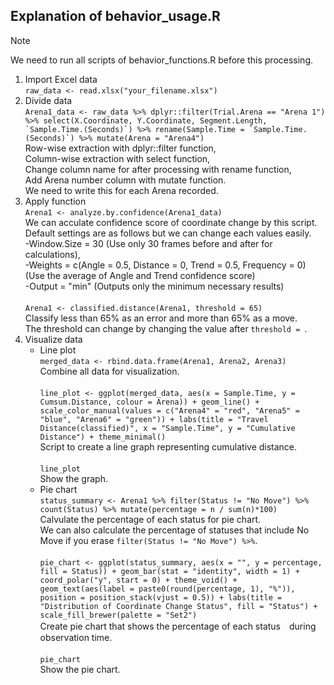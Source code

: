 ## Explanation of behavior_usage.R

>[!NOTE]
>We need to run all scripts of behavior_functions.R before this processing.
1. Import Excel data\
   ``raw_data <- read.xlsx("your_filename.xlsx")``
3. Divide data\
   ``Arena1_data <- raw_data %>%
  dplyr::filter(Trial.Arena == "Arena 1") %>%
  select(X.Coordinate, Y.Coordinate, Segment.Length, `Sample.Time.(Seconds)`) %>%
  rename(Sample.Time = `Sample.Time.(Seconds)`) %>%
  mutate(Arena = "Arena4")``\
Row-wise extraction with dplyr::filter function,\
Column-wise extraction with select function,\
Change column name for after processing with rename function,\
Add Arena number column with mutate function.\
We need to write this for each Arena recorded.
5. Apply function\
``Arena1 <- analyze.by.confidence(Arena1_data)``\
We can acculate confidence score of coordinate change by this script.\
Default settings are as follows but we can change each values easily.\
-Window.Size = 30 (Use only 30 frames before and after for calculations),\
-Weights = c(Angle = 0.5, Distance = 0, Trend = 0.5, Frequency = 0) (Use the average of Angle and Trend confidence score)\
-Output = "min" (Outputs only the minimum necessary results)\
\
``Arena1 <- classified.distance(Arena1, threshold = 65)``\
Classify less than 65% as an error and more than 65% as a move.\
The threshold can change by changing the value after `threshold = `.
6. Visualize data
   - Line plot\
``merged_data <- rbind.data.frame(Arena1, Arena2, Arena3)``\
Combine all data for visualization.\
\
``line_plot <- ggplot(merged_data, aes(x = Sample.Time, y = Cumsum.Distance, colour = Arena)) +
  geom_line() +
  scale_color_manual(values = c("Arena4" = "red", "Arena5" = "blue", "Arena6" = "green")) +
  labs(title = "Travel Distance(classified)", x = "Sample.Time", y = "Cumulative Distance") +
  theme_minimal()``\
Script to create a line graph representing cumulative distance.\
\
``line_plot``\
Show the graph.
   - Pie chart\
   ``status_summary <- Arena1 %>%
  filter(Status != "No Move") %>%
  count(Status) %>%
  mutate(percentage = n / sum(n)*100)``\
Calvulate the percentage of each status for pie chart.\
We can also calculate the percentage of statuses that include No Move if you erase `filter(Status != "No Move") %>%`.\
\
``pie_chart <- ggplot(status_summary, aes(x = "", y = percentage, fill = Status)) +
  geom_bar(stat = "identity", width = 1) +
  coord_polar("y", start = 0) +
  theme_void() +
  geom_text(aes(label = paste0(round(percentage, 1), "%")), 
            position = position_stack(vjust = 0.5)) +
  labs(title = "Distribution of Coordinate Change Status",
       fill = "Status") +
  scale_fill_brewer(palette = "Set2")``\
Create pie chart that shows the percentage of each status　during observation time.\
\
``pie_chart``\
Show  the pie chart.
